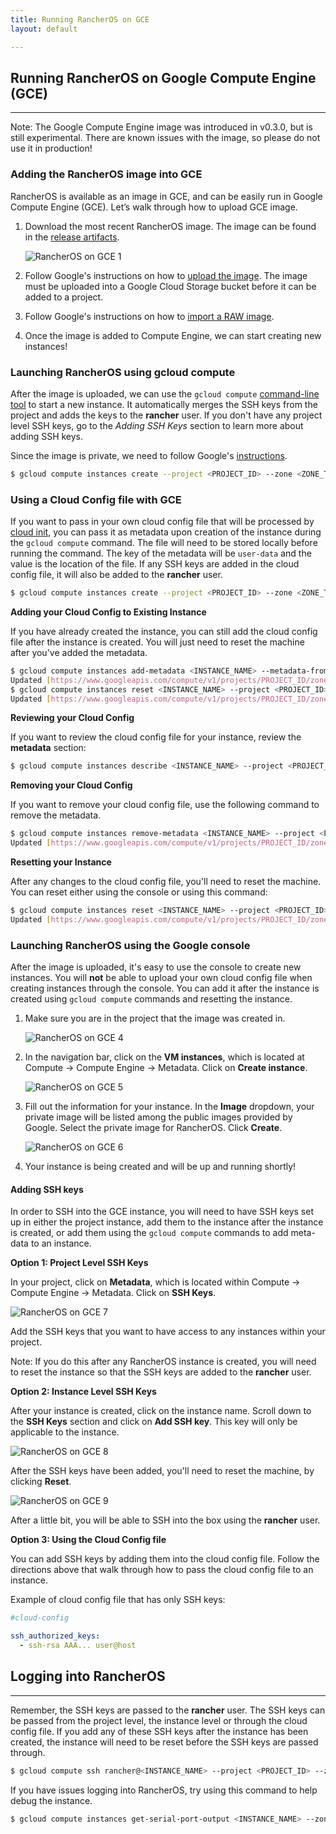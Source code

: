 ```yaml
---
title: Running RancherOS on GCE
layout: default

---
```

## Running RancherOS on Google Compute Engine (GCE)
----

Note: The Google Compute Engine image was introduced in v0.3.0, but is still experimental. There are known issues with the image, so please do not use it in production!

### Adding the RancherOS image into GCE

RancherOS is available as an image in GCE, and can be easily run in Google Compute Engine (GCE).  Let’s walk through how to upload GCE image. 

1. Download the most recent RancherOS image. The image can be found in the [release artifacts](https://github.com/rancherio/os/releases).

    ![RancherOS on GCE 1]({{site.baseurl}}/img/Rancher_gce1.png)

2. Follow Google's instructions on how to [upload the image](https://cloud.google.com/compute/docs/tutorials/building-images#publishingimage). The image must be uploaded into a Google Cloud Storage bucket before it can be added to a project. 

3. Follow Google's instructions on how to [import a RAW image](https://cloud.google.com/compute/docs/images#use_saved_image). 

4. Once the image is added to Compute Engine, we can start creating new instances!

### Launching RancherOS using gcloud compute

After the image is uploaded, we can use the `gcloud compute` [command-line tool](https://cloud.google.com/compute/docs/gcloud-compute/) to start a new instance. It automatically merges the SSH keys from the project and adds the keys to the **rancher** user. If you don't have any project level SSH keys, go to the _Adding SSH Keys_ section to learn more about adding SSH keys. 

Since the image is private, we need to follow Google's [instructions](https://cloud.google.com/compute/docs/images#start_an_instance_from_a_private_image). 

```bash
$ gcloud compute instances create --project <PROJECT_ID> --zone <ZONE_TO_CREATE_INSTANCE> <INSTANCE_NAME> --image <PRIVATE_IMAGE_NAME>
```

### Using a Cloud Config file with GCE

If you want to pass in your own cloud config file that will be processed by [cloud init]({{site.baseurl}}/docs/cloud-init), you can pass it as metadata upon creation of the instance during the `gcloud compute` command. The file will need to be stored locally before running the command. The key of the metadata will be `user-data` and the value is the location of the file. If any SSH keys are added in the cloud config file, it will also be added to the **rancher** user.

```bash
$ gcloud compute instances create --project <PROJECT_ID> --zone <ZONE_TO_CREATE_INSTANCE> <INSTANCE_NAME> --image <PRIVATE_IMAGE_NAME> --metadata-from-file user-data=/Directory/of/Cloud_Config.yml
```

**Adding your Cloud Config to Existing Instance**

If you have already created the instance, you can still add the cloud config file after the instance is created. You will just need to reset the machine after you've added the metadata.
    
```bash
$ gcloud compute instances add-metadata <INSTANCE_NAME> --metadata-from-file user-data=/Directory/of/File --project <PROJECT_ID> --zone <ZONE_OF_INSTANCE>
Updated [https://www.googleapis.com/compute/v1/projects/PROJECT_ID/zones/ZONE_OF_INSTANCE/instances/INSTANCE_NAME].
$ gcloud compute instances reset <INSTANCE_NAME> --project <PROJECT_ID> --zone <ZONE_OF_INSTANCE>
Updated [https://www.googleapis.com/compute/v1/projects/PROJECT_ID/zones/ZONE_OF_INSTANCE/instances/INSTANCE_NAME].
```

**Reviewing your Cloud Config**

If you want to review the cloud config file for your instance, review the **metadata** section:

```bash
$ gcloud compute instances describe <INSTANCE_NAME> --project <PROJECT_ID> --zone <ZONE_OF_INSTANCE>
```

**Removing your Cloud Config**

If you want to remove your cloud config file, use the following command to remove the metadata.

```bash
$ gcloud compute instances remove-metadata <INSTANCE_NAME> --project <PROJECT_ID> --zone <ZONE_OF_INSTANCE> --keys user-data
Updated [https://www.googleapis.com/compute/v1/projects/PROJECT_ID/zones/ZONE_OF_INSTANCE/instances/INSTANCE_NAME].
```

**Resetting your Instance**

After any changes to the cloud config file, you'll need to reset the machine. You can reset either using the console or using this command:

```bash
$ gcloud compute instances reset <INSTANCE_NAME> --project <PROJECT_ID> --zone <ZONE_OF_INSTANCE>
Updated [https://www.googleapis.com/compute/v1/projects/PROJECT_ID/zones/ZONE_OF_INSTANCE/instances/INSTANCE_NAME].
```

### Launching RancherOS using the Google console

After the image is uploaded, it's easy to use the console to create new instances. You will **not** be able to upload your own cloud config file when creating instances through the console. You can add it after the instance is created using `gcloud compute` commands and resetting the instance. 

1. Make sure you are in the project that the image was created in.

    ![RancherOS on GCE 4]({{site.baseurl}}/img/Rancher_gce4.png)

2. In the navigation bar, click on the **VM instances**, which is located at Compute -> Compute Engine -> Metadata.  Click on **Create instance**.

    ![RancherOS on GCE 5]({{site.baseurl}}/img/Rancher_gce5.png)
    
2.  Fill out the information for your instance. In the **Image** dropdown, your private image will be listed among the public images provided by Google. Select the private image for RancherOS. Click **Create**.
    
    ![RancherOS on GCE 6]({{site.baseurl}}/img/Rancher_gce6.png)

3. Your instance is being created and will be up and running shortly! 

#### Adding SSH keys 

In order to SSH into the GCE instance, you will need to have SSH keys set up in either the project instance, add them to the instance after the instance is created, or add them using the `gcloud compute` commands to add meta-data to an instance. 

**Option 1: Project Level SSH Keys**

In your project, click on **Metadata**, which is located within Compute -> Compute Engine -> Metadata. Click on **SSH Keys**.

![RancherOS on GCE 7]({{site.baseurl}}/img/Rancher_gce7.png)

Add the SSH keys that you want to have access to any instances within your project.

Note: If you do this after any RancherOS instance is created, you will need to reset the instance so that the SSH keys are added to the **rancher** user.

**Option 2: Instance Level SSH Keys**

After your instance is created, click on the instance name. Scroll down to the **SSH Keys** section and click on **Add SSH key**. This key will only be applicable to the instance. 

![RancherOS on GCE 8]({{site.baseurl}}/img/Rancher_gce8.png)

After the SSH keys have been added, you'll need to reset the machine, by clicking **Reset**. 

![RancherOS on GCE 9]({{site.baseurl}}/img/Rancher_gce9.png)

After a little bit, you will be able to SSH into the box using the **rancher** user. 

**Option 3: Using the Cloud Config file**

You can add SSH keys by adding them into the cloud config file. Follow the directions above that walk through how to pass the cloud config file to an instance.

Example of cloud config file that has only SSH keys:

```yaml
#cloud-config

ssh_authorized_keys:
  - ssh-rsa AAA... user@host
```

## Logging into RancherOS
----

Remember, the SSH keys are passed to the **rancher** user. The SSH keys can be passed from the project level, the instance level or through the cloud config file. If you add any of these SSH keys after the instance has been created, the instance will need to be reset before the SSH keys are passed through.

```bash
$ gcloud compute ssh rancher@<INSTANCE_NAME> --project <PROJECT_ID> --zone <ZONE_OF_INSTANCE>
```

If you have issues logging into RancherOS, try using this command to help debug the instance.

```bash
$ gcloud compute instances get-serial-port-output <INSTANCE_NAME> --zone <ZONE_OF_INSTANCE> --project <PROJECT_ID>
```



<br>
<br>
<br>


